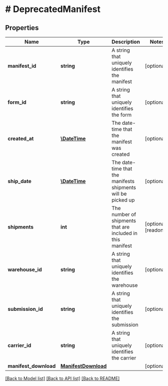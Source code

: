# # DeprecatedManifest

## Properties

Name | Type | Description | Notes
------------ | ------------- | ------------- | -------------
**manifest_id** | **string** | A string that uniquely identifies the manifest | [optional] 
**form_id** | **string** | A string that uniquely identifies the form | [optional] 
**created_at** | [**\DateTime**](\DateTime.md) | The date-time that the manifest was created | [optional] 
**ship_date** | [**\DateTime**](\DateTime.md) | The date-time that the manifests shipments will be picked up | [optional] 
**shipments** | **int** | The number of shipments that are included in this manifest | [optional] [readonly] 
**warehouse_id** | **string** | A string that uniquely identifies the warehouse | [optional] 
**submission_id** | **string** | A string that uniquely identifies the submission | [optional] 
**carrier_id** | **string** | A string that uniquely identifies the carrier | [optional] 
**manifest_download** | [**ManifestDownload**](ManifestDownload.md) |  | [optional] 

[[Back to Model list]](../../README.md#documentation-for-models) [[Back to API list]](../../README.md#documentation-for-api-endpoints) [[Back to README]](../../README.md)


